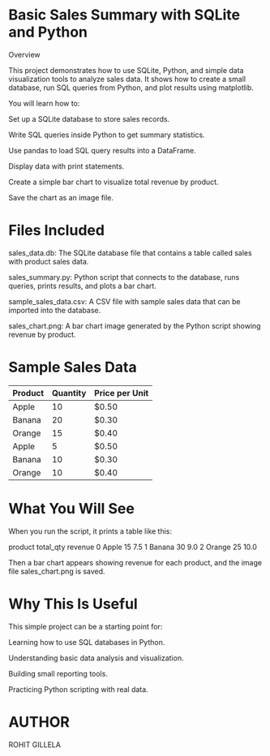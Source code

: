 # Basic Sales Summary with SQLite and Python
Overview

This project demonstrates how to use SQLite, Python, and simple data visualization tools to analyze sales data. It shows how to create a small database, run SQL queries from Python, and plot results using matplotlib.

You will learn how to:

Set up a SQLite database to store sales records.

Write SQL queries inside Python to get summary statistics.

Use pandas to load SQL query results into a DataFrame.

Display data with print statements.

Create a simple bar chart to visualize total revenue by product.

Save the chart as an image file.

# Files Included

sales_data.db: The SQLite database file that contains a table called sales with product sales data.

sales_summary.py: Python script that connects to the database, runs queries, prints results, and plots a bar chart.

sample_sales_data.csv: A CSV file with sample sales data that can be imported into the database.

sales_chart.png: A bar chart image generated by the Python script showing revenue by product.

# Sample Sales Data
| Product | Quantity | Price per Unit |
| ------- | -------- | -------------- |
| Apple   | 10       | \$0.50         |
| Banana  | 20       | \$0.30         |
| Orange  | 15       | \$0.40         |
| Apple   | 5        | \$0.50         |
| Banana  | 10       | \$0.30         |
| Orange  | 10       | \$0.40         |

# What You Will See

When you run the script, it prints a table like this:

  product  total_qty  revenue
0   Apple         15      7.5
1  Banana         30      9.0
2  Orange         25     10.0


Then a bar chart appears showing revenue for each product, and the image file sales_chart.png is saved.

# Why This Is Useful

This simple project can be a starting point for:

Learning how to use SQL databases in Python.

Understanding basic data analysis and visualization.

Building small reporting tools.

Practicing Python scripting with real data.

# AUTHOR
ROHIT GILLELA
